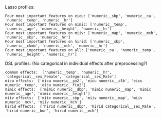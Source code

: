 Lasso profiles: 

    Four most important features on eicu: ['numeric__sbp', 'numeric__na', 'numeric__temp', 'numeric__hr']
    Four most important features on mimic: ['numeric__temp', 'numeric__age', 'numeric__height', 'numeric__hr']
    Four most important features on miiv: ['numeric__map', 'numeric__mch', 'numeric__sbp', 'numeric__hr']
    Four most important features on hirid: ['numeric__sbp', 'numeric__ckmb', 'numeric__mch', 'numeric__hr']
    Four most important features on all: ['numeric__na', 'numeric__temp', 'numeric__height', 'numeric__hr']

DSL profiles: (No categorical in individual effects after preprocessing?)

    common effects:  ['numeric__temp', 'numeric__hr', 'categorical__sex_Female', 'categorical__sex_Male']
    eicu effects:  ['eicu numeric__po2', 'eicu numeric__alb', 'eicu numeric__temp', 'eicu numeric__fio2']
    mimic effects:  ['mimic numeric__dbp', 'mimic numeric__map', 'mimic numeric__age', 'mimic numeric__height']
    miiv effects:  ['miiv numeric__sbp', 'miiv numeric__map', 'miiv numeric__mcv', 'miiv numeric__mch']
    hirid effects:  ['hirid numeric__dbp', 'hirid categorical__sex_Male', 'hirid numeric__bun', 'hirid numeric__mch']